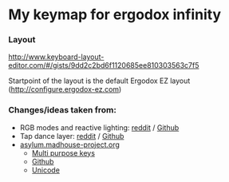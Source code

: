 # My keymap for ergodox infinity

### Layout
http://www.keyboard-layout-editor.com/#/gists/9dd2c2bd6f1120685ee810303563c7f5

Startpoint of the layout is the default Ergodox EZ layout (http://configure.ergodox-ez.com)


### Changes/ideas taken from:
* RGB modes and reactive lighting: [reddit](https://www.reddit.com/r/olkb/comments/6cg0nn/share_qmk_rgb_modes_reactive_typing_mode_knight/di3vne6/) / [Github](https://github.com/skatardude10/dotfiles/blob/master/config/keymap.c)
* Tap dance layer: [reddit](https://www.reddit.com/r/olkb/comments/6u7ts4/qmk_momentary_tap_dance_layer_switching_on_a/dlxg8i6/) / [Github](https://github.com/sdothum/dotfiles/tree/master/qmk_firmware/qmk_firmware/keyboards/planck/keymaps/sdothum)
* [asylum.madhouse-project.org](https://asylum.madhouse-project.org/blog/tags/ergodox/)
  * [Multi purpose keys](https://asylum.madhouse-project.org/blog/2016/10/15/multi-purpose-keys/)
  * [Github](https://github.com/algernon/ergodox-layout)
  * [Unicode](https://asylum.madhouse-project.org/blog/2016/08/17/ergodox-day-117/)


